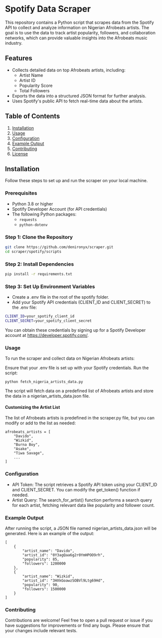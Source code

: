 # Spotify Data Scraper

This repository contains a Python script that scrapes data from the Spotify API to collect and analyze information on Nigerian Afrobeats artists. The goal is to use the data to track artist popularity, followers, and collaboration networks, which can provide valuable insights into the Afrobeats music industry.

## Features

- Collects detailed data on top Afrobeats artists, including:
  - Artist Name
  - Artist ID
  - Popularity Score
  - Total Followers
- Exports the data into a structured JSON format for further analysis.
- Uses Spotify's public API to fetch real-time data about the artists.

## Table of Contents

1. [Installation](#installation)
2. [Usage](#usage)
3. [Configuration](#configuration)
4. [Example Output](#example-output)
5. [Contributing](#contributing)
6. [License](#license)

## Installation

Follow these steps to set up and run the scraper on your local machine.

### Prerequisites

- Python 3.8 or higher
- Spotify Developer Account (for API credentials)
- The following Python packages:
  - `requests`
  - `python-dotenv`

### Step 1: Clone the Repository

```bash
git clone https://github.com/denironyx/scraper.git
cd scraper/spotify/scripts
```

### Step 2: Install Dependencies
```bash
pip install -r requirements.txt
```

### Step 3: Set Up Environment Variables
- Create a .env file in the root of the spotify folder.
- Add your Spotify API credentials (CLIENT_ID and CLIENT_SECRET) to the .env file:
```bash
CLIENT_ID=your_spotify_client_id
CLIENT_SECRET=your_spotify_client_secret
```
You can obtain these credentials by signing up for a Spotify Developer account at https://developer.spotify.com/.

### Usage
To run the scraper and collect data on Nigerian Afrobeats artists:

Ensure that your .env file is set up with your Spotify credentials.
Run the script:

```
python fetch_nigeria_artists_data.py
```

The script will fetch data on a predefined list of Afrobeats artists and store the data in a nigerian_artists_data.json file.

#### Customizing the Artist List
The list of Afrobeats artists is predefined in the scraper.py file, but you can modify or add to the list as needed:

```
afrobeats_artists = [
    "Davido",
    "Wizkid",
    "Burna Boy",
    "Asake",
    "Tiwa Savage",
    ...
]
```
### Configuration
- API Token: The script retrieves a Spotify API token using your CLIENT_ID and CLIENT_SECRET. You can modify the get_token() function if needed.
- Artist Query: The search_for_artist() function performs a search query for each artist, fetching relevant data like popularity and follower count.

### Example Output
After running the script, a JSON file named nigerian_artists_data.json will be generated. Here is an example of the output:

```
[
    {
        "artist_name": "Davido",
        "artist_id": "0Y3agQaa6g2r0YmHPOO9rh",
        "popularity": 85,
        "followers": 1200000
    },
    {
        "artist_name": "Wizkid",
        "artist_id": "3HXkGoawzSOBVl9Ltg69Hd",
        "popularity": 90,
        "followers": 1500000
    }
]

```
### Contributing
Contributions are welcome! Feel free to open a pull request or issue if you have suggestions for improvements or find any bugs. Please ensure that your changes include relevant tests.